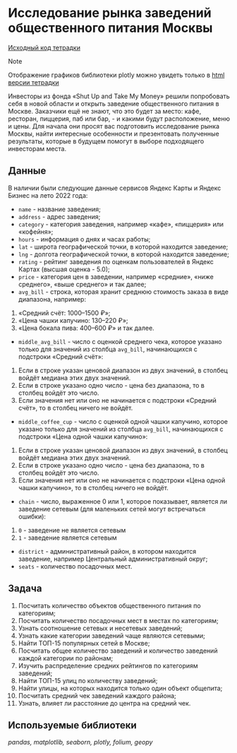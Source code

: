 # Исследование рынка заведений общественного питания Москвы

[Исходный код тетрадки](./catering_market.ipynb)
> [!NOTE]
> Отображение графиков библиотеки plotly можно увидеть только в [html версии тетрадки](https://bussdaria.github.io/portfolio/catering_market/catering_market.html)


Инвесторы из фонда «Shut Up and Take My Money» решили попробовать себя в новой области и открыть заведение общественного питания в Москве. Заказчики ещё не знают, что это будет за место: кафе, ресторан, пиццерия, паб или бар, - и какими будут расположение, меню и цены.
Для начала они просят вас подготовить исследование рынка Москвы, найти интересные особенности и презентовать полученные результаты, которые в будущем помогут в выборе подходящего инвесторам места.


## Данные


В наличии были следующие данные сервисов Яндекс Карты и Яндекс Бизнес на лето 2022 года:
- `name` - название заведения;
- `address` - адрес заведения;
- `category` - категория заведения, например «кафе», «пиццерия» или «кофейня»;
- `hours` - информация о днях и часах работы;
- `lat` - широта географической точки, в которой находится заведение;
- `lng` - долгота географической точки, в которой находится заведение;
- `rating` - рейтинг заведения по оценкам пользователей в Яндекс Картах (высшая оценка - 5.0);
- `price` - категория цен в заведении, например «средние», «ниже среднего», «выше среднего» и так далее;
- `avg_bill` - строка, которая хранит среднюю стоимость заказа в виде диапазона, например:
1. «Средний счёт: 1000–1500 ₽»;
2. «Цена чашки капучино: 130–220 ₽»;
3. «Цена бокала пива: 400–600 ₽» и так далее.
- `middle_avg_bill` - число с оценкой среднего чека, которое указано только для значений из столбца `avg_bill`, начинающихся с подстроки «Средний счёт»:
1. Если в строке указан ценовой диапазон из двух значений, в столбец войдёт медиана этих двух значений.
2. Если в строке указано одно число - цена без диапазона, то в столбец войдёт это число.
3. Если значения нет или оно не начинается с подстроки «Средний счёт», то в столбец ничего не войдёт.
- `middle_coffee_cup` - число с оценкой одной чашки капучино, которое указано только для значений из столбца `avg_bill`, начинающихся с подстроки «Цена одной чашки капучино»:
1. Если в строке указан ценовой диапазон из двух значений, в столбец войдёт медиана этих двух значений.
2. Если в строке указано одно число - цена без диапазона, то в столбец войдёт это число.
3. Если значения нет или оно не начинается с подстроки «Цена одной чашки капучино», то в столбец ничего не войдёт.
- `chain` - число, выраженное 0 или 1, которое показывает, является ли заведение сетевым (для маленьких сетей могут встречаться ошибки):
1. `0` - заведение не является сетевым
2. `1` - заведение является сетевым
- `district` - административный район, в котором находится заведение, например Центральный административный округ;
- `seats` - количество посадочных мест.


## Задача

1. Посчитать количество объектов общественного питания по категориям;
2. Посчитать количество посадочных мест в местах по категориям;
3. Узнать соотношение сетевых и несетевых заведений;
4. Узнать какие категории заведений чаще являются сетевыми;
5. Найти ТОП-15 популярных сетей в Москве;
6. Посчитать общее количество заведений и количество заведений каждой категории по районам;
7. Изучить распределение средних рейтингов по категориям заведений;
8. Найти ТОП-15 улиц по количеству заведений;
9. Найти улицы, на которых находится только один объект общепита;
10. Посчитать средний чек заведений каждого района;
11. Узнать, влияет ли расстояние до центра на средний чек.


## Используемые библиотеки
*pandas, matplotlib, seaborn, plotly, folium, geopy*